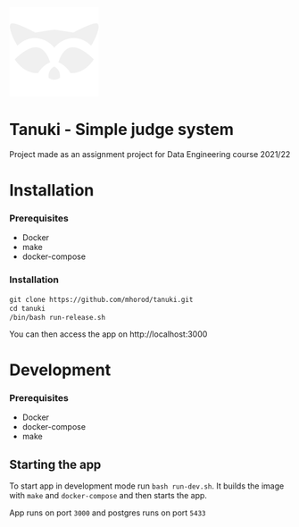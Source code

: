 ![logo](logo.png)

# Tanuki - Simple judge system

Project made as an assignment project for Data Engineering course 2021/22

# Installation

### Prerequisites

- Docker
- make
- docker-compose

### Installation

```
git clone https://github.com/mhorod/tanuki.git
cd tanuki
/bin/bash run-release.sh
```

You can then access the app on http://localhost:3000

# Development

### Prerequisites

- Docker
- docker-compose
- make

## Starting the app

To start app in development mode run `bash run-dev.sh`. It builds the image with
`make` and `docker-compose` and then starts the app.

App runs on port `3000` and postgres runs on port `5433`
